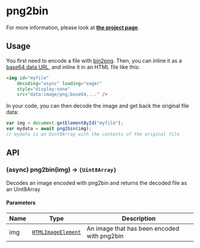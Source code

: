 # png2bin

For more information, please look at [**the project page**](https://github.com/lovasoa/bin2png#bin2png).

## Usage

You first need to encode a file with [bin2png](https://www.npmjs.com/package/bin2png).
Then, you can inline it as a [base64 data URL](https://developer.mozilla.org/en-US/docs/Web/HTTP/Basics_of_HTTP/Data_URIs),
and inline it in an HTML file like this:

```html
<img id="myfile"
    decoding="async" loading="eager"
    style="display:none"
    src="data:image/png;base64,..." />
```

In your code, you can then decode the image and get back the original file data:

```js
var img = document.getElementById("myfile");
var mydata = await png2bin(img);
// mydata is an Uint8Array with the contents of the original file
```

## API


### (async) png2bin(img) → `{Uint8Array}`
Decodes an image encoded with png2bin and returns the decoded file as an Uint8Array

#### Parameters

Name   | Type   | Description
-------|--------|-------------
img    | [`HTMLImageElement`](https://developer.mozilla.org/en-US/docs/Web/API/HTMLImageElement) | An image that has been encoded with png2bin
